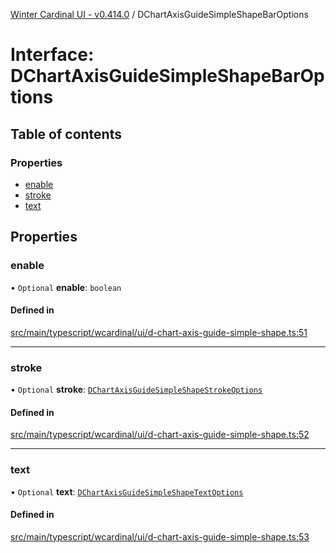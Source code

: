 [Winter Cardinal UI - v0.414.0](../index.md) / DChartAxisGuideSimpleShapeBarOptions

# Interface: DChartAxisGuideSimpleShapeBarOptions

## Table of contents

### Properties

- [enable](DChartAxisGuideSimpleShapeBarOptions.md#enable)
- [stroke](DChartAxisGuideSimpleShapeBarOptions.md#stroke)
- [text](DChartAxisGuideSimpleShapeBarOptions.md#text)

## Properties

### enable

• `Optional` **enable**: `boolean`

#### Defined in

[src/main/typescript/wcardinal/ui/d-chart-axis-guide-simple-shape.ts:51](https://github.com/winter-cardinal/winter-cardinal-ui/blob/v0.414.0/src/main/typescript/wcardinal/ui/d-chart-axis-guide-simple-shape.ts#L51)

___

### stroke

• `Optional` **stroke**: [`DChartAxisGuideSimpleShapeStrokeOptions`](DChartAxisGuideSimpleShapeStrokeOptions.md)

#### Defined in

[src/main/typescript/wcardinal/ui/d-chart-axis-guide-simple-shape.ts:52](https://github.com/winter-cardinal/winter-cardinal-ui/blob/v0.414.0/src/main/typescript/wcardinal/ui/d-chart-axis-guide-simple-shape.ts#L52)

___

### text

• `Optional` **text**: [`DChartAxisGuideSimpleShapeTextOptions`](DChartAxisGuideSimpleShapeTextOptions.md)

#### Defined in

[src/main/typescript/wcardinal/ui/d-chart-axis-guide-simple-shape.ts:53](https://github.com/winter-cardinal/winter-cardinal-ui/blob/v0.414.0/src/main/typescript/wcardinal/ui/d-chart-axis-guide-simple-shape.ts#L53)
